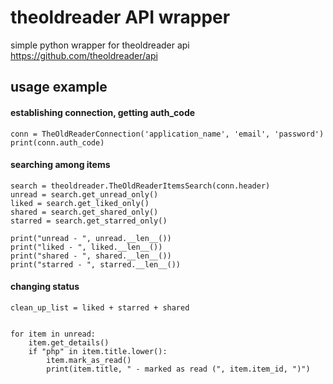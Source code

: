 # theoldreader API wrapper 

simple python wrapper for theoldreader api
https://github.com/theoldreader/api

## usage example

#### establishing connection, getting auth_code
```
conn = TheOldReaderConnection('application_name', 'email', 'password')
print(conn.auth_code)
```
#### searching among items
```
search = theoldreader.TheOldReaderItemsSearch(conn.header)
unread = search.get_unread_only()
liked = search.get_liked_only()
shared = search.get_shared_only()
starred = search.get_starred_only()

print("unread - ", unread.__len__())
print("liked - ", liked.__len__())
print("shared - ", shared.__len__())
print("starred - ", starred.__len__())
```

#### changing status
```
clean_up_list = liked + starred + shared


for item in unread:
	item.get_details()
	if "php" in item.title.lower():
		item.mark_as_read()
		print(item.title, " - marked as read (", item.item_id, ")")
```